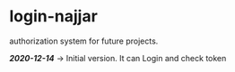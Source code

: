 # login-najjar
authorization system for future projects.

***2020-12-14*** -> Initial version. It can Login and check token